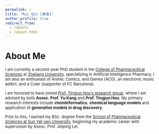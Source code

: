 ```yaml
---
permalink: /
title: "Rui Qin [秦睿]"
author_profile: true
redirect_from: 
  - /about/
  - /about.html
---
```


About Me
======
<font size=2>I am currently a second-year PhD student in the [College of Pharmaceutical Sciences](http://cpsen.zju.edu.cn/) at [Zhejiang University](https://www.zju.edu.cn/), specializing in Artificial Intelligence Pharmacy. I am also an enthusiast of Anime, Comics, and Games (ACG), an electronic music addict, and a Culer (supporter of FC Barcelona).

I am honored to have joined [Prof. Tingjun Hou's research group](http://cadd.zju.edu.cn/en), where I am advised by both **Assoc. Prof. Yu Kang** and **Prof. Tingjun Hou**. My primary research interests include **cheminformatics**, **chemical language models** and application of **generative models in drug discovery**. 

Prior to this, I earned my BSc. degree from the [School of Pharmaceutical Sciences at Sun Yat-sen University](https://sps.sysu.edu.cn/), beginning my academic career with supervision by Assoc. Prof. Jinping Lei.</font>